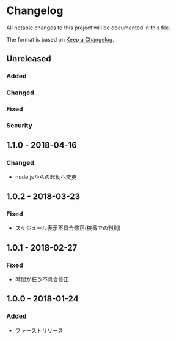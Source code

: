 # Changelog
All notable changes to this project will be documented in this file.

The format is based on [Keep a Changelog](http://keepachangelog.com/).

## Unreleased
### Added

### Changed

### Fixed

### Security

## 1.1.0 - 2018-04-16
### Changed
- node.jsからの起動へ変更

## 1.0.2 - 2018-03-23
### Fixed
- スケジュール表示不具合修正(枝番での判別)

## 1.0.1 - 2018-02-27
### Fixed
- 時間が狂う不具合修正

## 1.0.0 - 2018-01-24
### Added
- ファーストリリース
